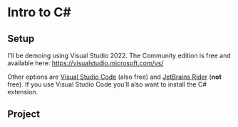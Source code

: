 # Intro to C\#

## Setup

I'll be demoing using Visual Studio 2022. The Community edition is free and available here: <https://visualstudio.microsoft.com/vs/>

Other options are [Visual Studio Code](https://code.visualstudio.com/) (also free) and [JetBrains Rider](https://www.jetbrains.com/rider/) (**not** free). If you use Visual Studio Code you'll also want to install the C# extension.

## Project
